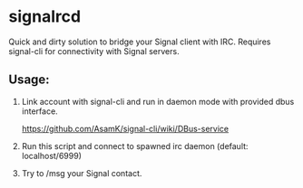 # signalrcd

Quick and dirty solution to bridge your Signal client with IRC. Requires signal-cli for connectivity with Signal servers.

## Usage:

1) Link account with signal-cli and run in daemon mode with provided dbus interface.

   https://github.com/AsamK/signal-cli/wiki/DBus-service

2) Run this script and connect to spawned irc daemon (default: localhost/6999)

3) Try to /msg your Signal contact.
